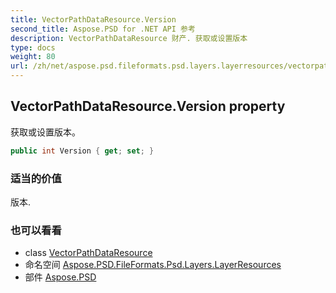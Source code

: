 ```yaml
---
title: VectorPathDataResource.Version
second_title: Aspose.PSD for .NET API 参考
description: VectorPathDataResource 财产. 获取或设置版本
type: docs
weight: 80
url: /zh/net/aspose.psd.fileformats.psd.layers.layerresources/vectorpathdataresource/version/
---
```

## VectorPathDataResource.Version property

获取或设置版本。

```csharp
public int Version { get; set; }
```

### 适当的价值

版本.

### 也可以看看

* class [VectorPathDataResource](../)
* 命名空间 [Aspose.PSD.FileFormats.Psd.Layers.LayerResources](../../vectorpathdataresource/)
* 部件 [Aspose.PSD](../../../)


